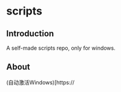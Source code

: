 # scripts
## Introduction
A self-made scripts repo, only for windows.
## About
(自动激活Windows)[https://
